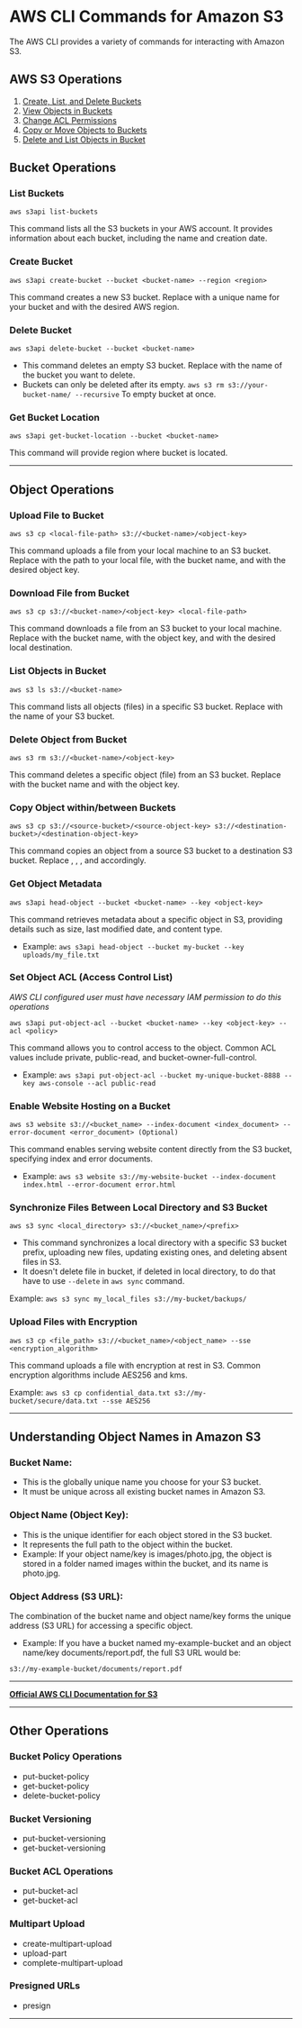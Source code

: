 # AWS CLI Commands for Amazon S3

The AWS CLI provides a variety of commands for interacting with Amazon S3. 

## AWS S3 Operations

1. [Create, List, and Delete Buckets](#create-list-and-delete-buckets)
2. [View Objects in Buckets](#view-objects-in-buckets)
3. [Change ACL Permissions](#change-acl-permissions)
4. [Copy or Move Objects to Buckets](#copy-or-move-objects-to-buckets)
5. [Delete and List Objects in Bucket](#delete-and-list-objects-in-bucket)


## Bucket Operations

### List Buckets

  ```
  aws s3api list-buckets
  ```
This command lists all the S3 buckets in your AWS account. It provides information about each bucket, including the name and creation date.
### Create Bucket

  ```
  aws s3api create-bucket --bucket <bucket-name> --region <region>
  ```
This command creates a new S3 bucket. Replace <bucket-name> with a unique name for your bucket and <region> with the desired AWS region.
### Delete Bucket
  
  ```
  aws s3api delete-bucket --bucket <bucket-name>
  ```
-  This command deletes an empty S3 bucket. Replace <bucket-name> with the name of the bucket you want to delete. 
-  Buckets can only be deleted after its empty. `aws s3 rm s3://your-bucket-name/ --recursive` To empty bucket at once.
### Get Bucket Location

  ```
  aws s3api get-bucket-location --bucket <bucket-name>
  ```
This command will provide region where bucket is located.

---

## Object Operations
### Upload File to Bucket

  ```
  aws s3 cp <local-file-path> s3://<bucket-name>/<object-key>
  ```
This command uploads a file from your local machine to an S3 bucket. Replace <local-file-path> with the path to your local file, <bucket-name> with the bucket name, and <object-key> with the desired object key.
### Download File from Bucket

  ```
  aws s3 cp s3://<bucket-name>/<object-key> <local-file-path>
  ```
This command downloads a file from an S3 bucket to your local machine. Replace <bucket-name> with the bucket name, <object-key> with the object key, and <local-file-path> with the desired local destination.
### List Objects in Bucket

  ```
  aws s3 ls s3://<bucket-name>
  ```
This command lists all objects (files) in a specific S3 bucket. Replace <bucket-name> with the name of your S3 bucket.
### Delete Object from Bucket

  ```
  aws s3 rm s3://<bucket-name>/<object-key>
  ```
This command deletes a specific object (file) from an S3 bucket. Replace <bucket-name> with the bucket name and <object-key> with the object key.
### Copy Object within/between Buckets

  ```
  aws s3 cp s3://<source-bucket>/<source-object-key> s3://<destination-bucket>/<destination-object-key>
  ```
This command copies an object from a source S3 bucket to a destination S3 bucket. Replace <source-bucket>, <source-object-key>, <destination-bucket>, and <destination-object-key> accordingly.

### Get Object Metadata

```
aws s3api head-object --bucket <bucket-name> --key <object-key>
```
This command retrieves metadata about a specific object in S3, providing details such as size, last modified date, and content type.

-  Example: `aws s3api head-object --bucket my-bucket --key uploads/my_file.txt`


### Set Object ACL (Access Control List)
*AWS CLI configured user must have necessary IAM permission to do this operations*
```
aws s3api put-object-acl --bucket <bucket-name> --key <object-key> --acl <policy>
```
This command allows you to control access to the object. Common ACL values include private, public-read, and bucket-owner-full-control.

-  Example: `aws s3api put-object-acl --bucket my-unique-bucket-8888 --key aws-console --acl public-read`

### Enable Website Hosting on a Bucket

```
aws s3 website s3://<bucket_name> --index-document <index_document> --error-document <error_document> (Optional)
```
This command enables serving website content directly from the S3 bucket, specifying index and error documents.

-  Example: `aws s3 website s3://my-website-bucket --index-document index.html --error-document error.html`

### Synchronize Files Between Local Directory and S3 Bucket

```
aws s3 sync <local_directory> s3://<bucket_name>/<prefix>
```
-  This command synchronizes a local directory with a specific S3 bucket prefix, uploading new files, updating existing ones, and deleting absent files in S3.
-  It doesn't delete file in bucket, if deleted in local directory, to do that have to use `--delete` in `aws sync` command.

Example: `aws s3 sync my_local_files s3://my-bucket/backups/`

### Upload Files with Encryption

```
aws s3 cp <file_path> s3://<bucket_name>/<object_name> --sse <encryption_algorithm>
```
This command uploads a file with encryption at rest in S3. Common encryption algorithms include AES256 and kms.

Example: `aws s3 cp confidential_data.txt s3://my-bucket/secure/data.txt --sse AES256`

---
## Understanding Object Names in Amazon S3

### Bucket Name:
- This is the globally unique name you choose for your S3 bucket.
- It must be unique across all existing bucket names in Amazon S3.

### Object Name (Object Key):
- This is the unique identifier for each object stored in the S3 bucket.
- It represents the full path to the object within the bucket.
- Example: If your object name/key is images/photo.jpg, the object is stored in a folder named images within the bucket, and its name is photo.jpg.

### Object Address (S3 URL):
The combination of the bucket name and object name/key forms the unique address (S3 URL) for accessing a specific object.
-  Example: If you have a bucket named my-example-bucket and an object name/key documents/report.pdf, the full S3 URL would be:
```
s3://my-example-bucket/documents/report.pdf
```
---


**[Official AWS CLI Documentation for S3](https://awscli.amazonaws.com/v2/documentation/api/latest/reference/s3api/index.html)**

---

## Other Operations
### Bucket Policy Operations
-  put-bucket-policy
-  get-bucket-policy
-  delete-bucket-policy

### Bucket Versioning
-  put-bucket-versioning
-  get-bucket-versioning

### Bucket ACL Operations
-  put-bucket-acl
-  get-bucket-acl

### Multipart Upload
-  create-multipart-upload
-  upload-part
-  complete-multipart-upload
### Presigned URLs
-  presign


---
